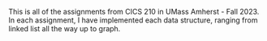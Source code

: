 This is all of the assignments from CICS 210 in UMass Amherst - Fall 2023. In each assignment, I have implemented each data structure, ranging from linked list all the way up to graph.
